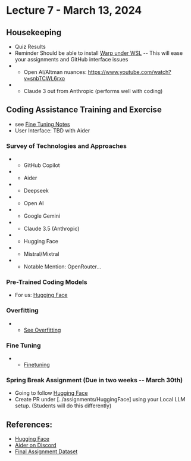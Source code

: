 # Lecture 7 - March 13, 2024

## Housekeeping
- Quiz Results
- Reminder Should be able to install [Warp under WSL](https://github.com/warpdotdev/Warp/issues/4240#issuecomment-1960429829) -- This will ease your assignments and GitHub interface issues
- * Open AI/Altman nuances: https://www.youtube.com/watch?v=snbTCWL6rxo
- * Claude 3 out from Anthropic (performs well with coding)

## Coding Assistance Training and Exercise
- see [Fine Tuning Notes](./fine_tuning.md)
- User Interface: TBD with Aider 

### Survey of Technologies and Approaches
- * GitHub Copilot
- * Aider
- * Deepseek
- * Open AI
- * Google Gemini
- * Claude 3.5 (Anthropic)
- * Hugging Face
- * Mistral/Mixtral
- * Notable Mention: OpenRouter...

### Pre-Trained Coding Models 
- For us: [Hugging Face](https://huggingface.co/)

### Overfitting
- * [See Overfitting](https://aws.amazon.com/what-is/overfitting/)

### Fine Tuning
- * [Finetuning](https://medium.com/@amanatulla1606/fine-tuning-the-model-what-why-and-how-e7fa52bc8ddf)

### Spring Break Assignment (Due in two weeks -- March 30th)
- Going to follow [Hugging Face](https://huggingface.co/blog/personal-copilot#how-do-i-run-it-locally)
- Create PR under [../assignments/HuggingFace] using your Local LLM setup. (Students will do this differently)

## References:
- [Hugging Face]()
- [Aider on Discord](https://discord.com/channels/1131200896827654144/1133060780649087048/1216657830539563088)
- [Final Assignment Dataset](https://huggingface.co/datasets/sayakpaul/hf-codegen-v2)
